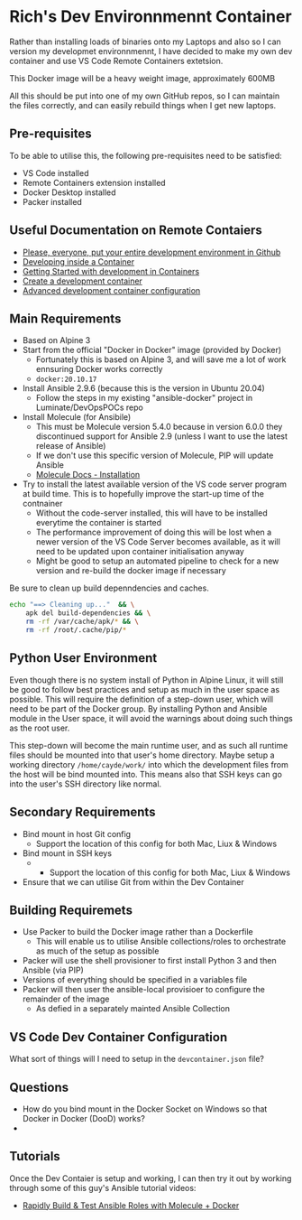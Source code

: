 # Rich's Dev Environnmennt Container

Rather than installing loads of binaries onto my Laptops and also so I can version my developmet environnmennt, I have decided to make my own dev container and use VS Code Remote Containers extetsion.

This Docker image will be a heavy weight image, approximately 600MB

All this should be put into one of my own GitHub repos, so I can maintain the files correctly, and can easily rebuild things when I get new laptops.

## Pre-requisites
To be able to utilise this, the following pre-requisites need to be satisfied:

* VS Code installed
* Remote Containers extension installed
* Docker Desktop installed
* Packer installed

## Useful Documentation on Remote Contaiers

* [Please, everyone, put your entire development environment in Github](https://www-freecodecamp-org.cdn.ampproject.org/v/s/www.freecodecamp.org/news/put-your-dev-env-in-github/amp/?amp_js_v=a2&amp_gsa=1#referrer=https%3A%2F%2Fwww.google.com&amp_tf=From%20%251%24s&ampshare=https%3A%2F%2Fwww.freecodecamp.org%2Fnews%2Fput-your-dev-env-in-github%2F)
* [Developing inside a Container](https://code.visualstudio.com/docs/remote/containers)
* [Getting Started with development in Containers](https://code.visualstudio.com/docs/remote/containers-tutorial)
* [Create a development container](https://code.visualstudio.com/docs/remote/create-dev-container)
* [Advanced development container configuration](https://code.visualstudio.com/remote/advancedcontainers/overview)

## Main Requirements

* Based on Alpine 3
* Start from the official "Docker in Docker" image (provided by Docker)
  * Fortunately this is based on Alpine 3, and will save me a lot of work ennsuring Docker works correctly
  * `docker:20.10.17`
* Install Ansible 2.9.6 (because this is the version in Ubuntu 20.04)
  * Follow the steps in my existing "ansible-docker" project in Luminate/DevOpsPOCs repo
* Install Molecule (for Ansibile)
  * This must be Molecule version 5.4.0 because in version 6.0.0 they discontinued support for Ansible 2.9 (unless I want to use the latest release of Ansible)
  * If we don't use this specific version of Molecule, PIP will update Ansible
  * [Molecule Docs - Installation](https://molecule.readthedocs.io/en/latest/installation.html#install)
* Try to install the latest available version of the VS code server program at build time. This is to hopefully improve the start-up time of the contnainer
  * Without the code-server installed, this will have to be installed everytime the container is started
  * The performance improvement of doing this will be lost when a newer version of the VS Code Server becomes available, as it will need to be updated upon container initialisation anyway
  * Might be good to setup an automated pipeline to check for a new version and re-build the docker image if necessary

Be sure to clean up build depenndencies and caches.

```bash
echo "==> Cleaning up..."  && \
    apk del build-dependencies && \
    rm -rf /var/cache/apk/* && \
    rm -rf /root/.cache/pip/*
```

## Python User Environment

Even though there is no system install of Python in Alpine Linux, it will still be good to follow best practices and setup as much in the user space as possible.
This will require the definition of a step-down user, which will need to be part of the Docker group.
By installing Python and Ansible module in the User space, it will avoid the warnings about doing such things as the root user.

This step-down will become the main runtime user, and as such all runtime files should be mounted into that user's home directory.
Maybe setup a working directory `/home/cayde/work/` into which the development files from the host will be bind mounted into.
This means also that SSH keys can go into the user's SSH directory like normal.

## Secondary Requirements

* Bind mount in host Git config
  * Support the location of this config for both Mac, Liux & Windows
* Bind mount in SSH keys
  * * Support the location of this config for both Mac, Liux & Windows
* Ensure that we can utilise Git from within the Dev Container

## Building Requiremets

* Use Packer to build the Docker image rather than a Dockerfile
  * This will enable us to utilise Ansible collections/roles to orchestrate as much of the setup as possible
* Packer will use the shell provisioner to first install Python 3 and then Ansible (via PIP)
* Versions of everything should be specified in a variables file
* Packer will then user the ansible-local provisioer to configure the remainder of the image
  * As defied in a separately mainted Ansible Collection

## VS Code Dev Container Configuration

What sort of things will I need to setup in the `devcontainer.json` file?

## Questions

* How do you bind mount in the Docker Socket on Windows so that Docker in Docker (DooD) works?
* 

## Tutorials

Once the Dev Contaier is setup and working, I can then try it out by working through some of this guy's Ansible tutorial videos:

* [Rapidly Build & Test Ansible Roles with Molecule + Docker](https://www.youtube.com/watch?v=DAnMyBZ8-Qs&list=PLMyOob-UkeytIleCbMlFfCzaunOh27hm6&index=11)
